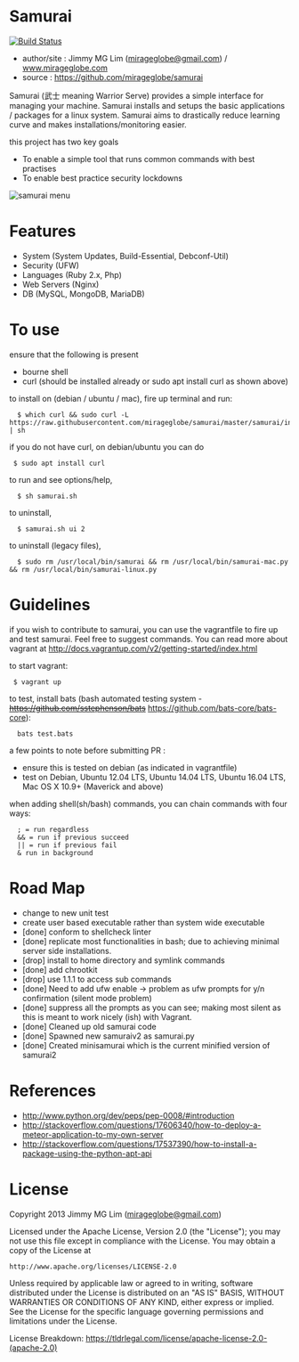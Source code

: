 # Samurai #

[![Build Status](https://travis-ci.org/mirageglobe/samurai.svg?branch=master)](https://travis-ci.org/mirageglobe/samurai)

- author/site : Jimmy MG Lim (mirageglobe@gmail.com) / www.mirageglobe.com
- source : https://github.com/mirageglobe/samurai

Samurai (武士 meaning Warrior Serve) provides a simple interface for managing your machine. Samurai installs and setups the basic applications / packages for a linux system. Samurai aims to drastically reduce learning curve and makes installations/monitoring easier.

this project has two key goals

- To enable a simple tool that runs common commands with best practises
- To enable best practice security lockdowns

![samurai menu](https://raw.githubusercontent.com/mirageglobe/samurai/master/samurai.png)

# Features #

- System (System Updates, Build-Essential, Debconf-Util)
- Security (UFW)
- Languages (Ruby 2.x, Php)
- Web Servers (Nginx)
- DB (MySQL, MongoDB, MariaDB)

# To use #

ensure that the following is present
- bourne shell
- curl (should be installed already or sudo apt install curl as shown above)

to install on (debian / ubuntu / mac), fire up terminal and run:
```
  $ which curl && sudo curl -L https://raw.githubusercontent.com/mirageglobe/samurai/master/samurai/install.sh | sh
```

if you do not have curl, on debian/ubuntu you can do
```
 $ sudo apt install curl
```

to run and see options/help,
```
  $ sh samurai.sh
```

to uninstall,
```
  $ samurai.sh ui 2
```

to uninstall (legacy files),
```
  $ sudo rm /usr/local/bin/samurai && rm /usr/local/bin/samurai-mac.py && rm /usr/local/bin/samurai-linux.py
```

# Guidelines #

if you wish to contribute to samurai, you can use the vagrantfile to fire up and test samurai. Feel free to suggest commands. You can read more about vagrant at http://docs.vagrantup.com/v2/getting-started/index.html

to start vagrant:
```
 $ vagrant up
```

to test, install bats (bash automated testing system - ~~https://github.com/sstephenson/bats~~ https://github.com/bats-core/bats-core):
```
  bats test.bats
```

a few points to note before submitting PR :

- ensure this is tested on debian (as indicated in vagrantfile)
- test on Debian, Ubuntu 12.04 LTS, Ubuntu 14.04 LTS, Ubuntu 16.04 LTS, Mac OS X 10.9+ (Maverick and above)

when adding shell(sh/bash) commands, you can chain commands with four ways:
```
  ; = run regardless
  && = run if previous succeed
  || = run if previous fail
  & run in background
```

# Road Map #

- change to new unit test
- create user based executable rather than system wide executable
- [done] conform to shellcheck linter
- [done] replicate most functionalities in bash; due to achieving minimal server side installations.
- [drop] install to home directory and symlink commands
- [done] add chrootkit
- [drop] use 1.1.1 to access sub commands
- [done] Need to add ufw enable -> problem as ufw prompts for y/n confirmation (silent mode problem)
- [done] suppress all the prompts as you can see; making most silent as this is meant to work nicely (ish) with Vagrant.
- [done] Cleaned up old samurai code
- [done] Spawned new samuraiv2 as samurai.py
- [done] Created minisamurai which is the current minified version of samurai2

# References #

- http://www.python.org/dev/peps/pep-0008/#introduction
- http://stackoverflow.com/questions/17606340/how-to-deploy-a-meteor-application-to-my-own-server
- http://stackoverflow.com/questions/17537390/how-to-install-a-package-using-the-python-apt-api

# License

Copyright 2013 Jimmy MG Lim (mirageglobe@gmail.com)

Licensed under the Apache License, Version 2.0 (the "License");
you may not use this file except in compliance with the License.
You may obtain a copy of the License at

    http://www.apache.org/licenses/LICENSE-2.0

Unless required by applicable law or agreed to in writing, software
distributed under the License is distributed on an "AS IS" BASIS,
WITHOUT WARRANTIES OR CONDITIONS OF ANY KIND, either express or implied.
See the License for the specific language governing permissions and
limitations under the License.

License Breakdown: https://tldrlegal.com/license/apache-license-2.0-(apache-2.0)
